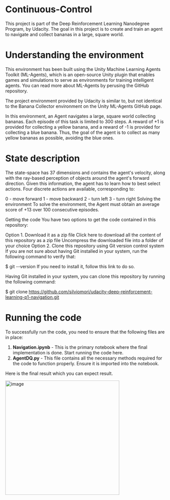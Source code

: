 # Continuous-Control
This project is part of the Deep Reinforcement Learning Nanodegree Program, by Udacity.
The goal in this project is to create and train an agent to navigate and collect bananas in a large, square world.


# Understanding the environment
This environment has been built using the Unity Machine Learning Agents Toolkit (ML-Agents), which is an open-source Unity plugin that enables games and simulations to serve as environments for training intelligent agents. You can read more about ML-Agents by perusing the GitHub repository.

The project environment provided by Udacity is similar to, but not identical to the Banana Collector environment on the Unity ML-Agents GitHub page.

In this environment, an Agent navigates a large, square world collecting bananas. Each episode of this task is limited to 300 steps. A reward of +1 is provided for collecting a yellow banana, and a reward of -1 is provided for collecting a blue banana. Thus, the goal of the agent is to collect as many yellow bananas as possible, avoiding the blue ones.

# State description
The state-space has 37 dimensions and contains the agent's velocity, along with the ray-based perception of objects around the agent's forward direction. Given this information, the agent has to learn how to best select actions. Four discrete actions are available, corresponding to:

0 - move forward
1 - move backward
2 - turn left
3 - turn right
Solving the environment
To solve the environment, the Agent must obtain an average score of +13 over 100 consecutive episodes.

Getting the code
You have two options to get the code contained in this repository:

Option 1. Download it as a zip file
Click here to download all the content of this repository as a zip file
Uncompress the downloaded file into a folder of your choice
Option 2. Clone this repository using Git version control system
If you are not sure about having Git installed in your system, run the following command to verify that:

$ git --version
If you need to install it, follow this link to do so.

Having Git installed in your system, you can clone this repository by running the following command:

$ git clone https://github.com/silviomori/udacity-deep-reinforcement-learning-p1-navigation.git


# Running the code

To successfully run the code, you need to ensure that the following files are in place:

1. **Navigation.ipynb** - This is the primary notebook where the final implementation is done. Start running the code here.
2. **AgentDQ.py** - This file contains all the necessary methods required for the code to function properly. Ensure it is imported into the notebook.

Here is the final result which you can expect result.

<img width="358" alt="image" src="https://github.com/user-attachments/assets/9449920a-7f29-4af8-8c23-6e9baba30934">


